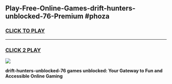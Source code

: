 
## Play-Free-Online-Games-drift-hunters-unblocked-76-Premium #phoza
<h3>
<a href="https://premium.freeplayer.one?title=drift-hunters-unblocked-76&ref=8M">CLICK TO PLAY</a></h3>
<hr>

<h3>
<a href="https://premium.freeplayer.one?title=drift-hunters-unblocked-76&ref=8M">CLICK 2 PLAY</a>
  
</h3>

<a href="https://premium.freeplayer.one?title=drift-hunters-unblocked-76&ref=8M"><img src="https://clearcache.store/games.png"></a>


**drift-hunters-unblocked-76 games unblocked: Your Gateway to Fun and Accessible Online Gaming**
